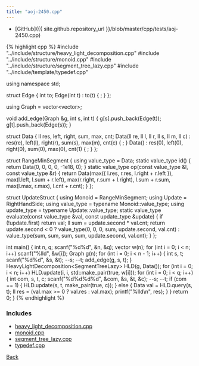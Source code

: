 ```yaml
---
title: "aoj-2450.cpp"
---
```


- [GitHub]({{ site.github.repository_url }}/blob/master/cpp/tests/aoj-2450.cpp)

{% highlight cpp %}
#include "../include/structure/heavy_light_decomposition.cpp"
#include "../include/structure/monoid.cpp"
#include "../include/structure/segment_tree_lazy.cpp"
#include "../include/template/typedef.cpp"

using namespace std;

struct Edge {
  int to;
  Edge(int t) : to(t) { ; }
};

using Graph = vector<vector<Edge>>;

void add_edge(Graph &g, int s, int t) {
  g[s].push_back(Edge(t));
  g[t].push_back(Edge(s));
}

struct Data {
  ll res, left, right, sum, max, cnt;
  Data(ll re, ll l, ll r, ll s, ll m, ll c) :
    res(re), left(l), right(r), sum(s), max(m), cnt(c) {
    ;
  }
  Data() : res(0), left(0), right(0), sum(0), max(0), cnt(1) { ; }
};

struct RangeMinSegment {
  using value_type = Data;
  static value_type id() { return Data(0, 0, 0, 0, -1e18, 0); }
  static value_type op(const value_type &l, const value_type &r) {
    return Data(max({ l.res, r.res, l.right + r.left }),
                max(l.left, l.sum + r.left), max(r.right, r.sum + l.right),
                l.sum + r.sum, max(l.max, r.max), l.cnt + r.cnt);
  }
};

struct UpdateStruct {
  using Monoid = RangeMinSegment;
  using Update = RightHandSide<ll>;
  using value_type = typename Monoid::value_type;
  using update_type = typename Update::value_type;
  static value_type evaluate(const value_type &val, const update_type &update) {
    if (!update.first) return val;
    ll sum = update.second * val.cnt;
    return update.second < 0
             ? value_type(0, 0, 0, sum, update.second, val.cnt)
             : value_type(sum, sum, sum, sum, update.second, val.cnt);
  }
};

int main() {
  int n, q;
  scanf("%d%d", &n, &q);
  vector<ll> w(n);
  for (int i = 0; i < n; i++) scanf("%lld", &w[i]);
  Graph g(n);
  for (int i = 0; i < n - 1; i++) {
    int s, t;
    scanf("%d%d", &s, &t);
    --s;
    --t;
    add_edge(g, s, t);
  }
  HeavyLightDecomposition<SegmentTreeLazy<UpdateStruct>> HLD(g, Data());
  for (int i = 0; i < n; i++) HLD.update(i, i, std::make_pair(true, w[i]));
  for (int i = 0; i < q; i++) {
    int com, s, t, c;
    scanf("%d%d%d%d", &com, &s, &t, &c);
    --s;
    --t;
    if (com == 1) {
      HLD.update(s, t, make_pair(true, c));
    }
    else {
      Data val = HLD.query(s, t);
      ll res = (val.max >= 0 ? val.res : val.max);
      printf("%lld\n", res);
    }
  }
  return 0;
}
{% endhighlight %}

### Includes

- [heavy_light_decomposition.cpp](../include/structure/heavy_light_decomposition)
- [monoid.cpp](../include/structure/monoid)
- [segment_tree_lazy.cpp](../include/structure/segment_tree_lazy)
- [typedef.cpp](../include/template/typedef)

[Back](..)
